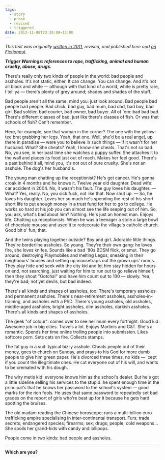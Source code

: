 ```yaml
---
tags:
  - story
  - prose
  - revised
  - triggered
date: 2013-11-08T23:30:00+13:00
---
```


_This text was originally [written in 2011](http://checkthis.com/i7up), revised, and published here and [on Fictionaut](http://fictionaut.com/stories/felix-saparelli/people)._

___Trigger Warnings: references to rape, trafficking, animal and human cruelty, abuse, drugs.___

There's really only two kinds of people in the world: bad people and assholes. It's not static, either. It can change. You can change. And it's not all black and white — although with that kind of a world, white is pretty rare, I tell ya — there's plenty of grey around; shades and shades of the stuff.

Bad people aren't all the same, mind you: just look around. Bad people bad people bad people. Bad chick, bad guy, bad mum, bad dad, bad boy, bad girl. Bad soldier, bad courier, bad owner, bad buyer. All of 'em: bad bad bad. There's different classes of bad, just like there's classes of fish. Or was that schools of fish? Can't remember.

Here, for example, see that woman in the corner? The one with the yellow-tee brat grabbing her legs. Yeah, that one. Well, she'd be a real angel, up there in paradise — were you to believe in such things — if it wasn't for her husband. What? She cheats? Yeah, I know she cheats. That's not so bad. No, you see, in her past time she watches a puppy suffer. She attaches it to the wall and places its food just out of reach. Makes her feel good. There's a past behind it all, mind you, it's not out of pure cruelty. She's not an asshole. The dog's her husband's.

The young man chatting up the receptionist? He's got cancer. He's gonna croak in 4 months and he knows it. Twelve year old daughter. Dead wife: car accident in 2004. No, it wasn't his fault. The guy loves his daughter. — What? Yes, really. No, you sick fuck, not like that. Now shut up. — So, he loves his daughter. Loves her so much he's spending the rest of his short short life to put enough money in a trust fund for her to go to college. He works so hard at his job you can almost see the life seeping out of him. So, you ask, what's bad about him? Nothing. He's just an honest man. Enjoys life. Chatting up receptionists. When he was a teenager a stole a large bowl of chocolate mousse and used it to redecorate the village's catholic church. Good bit o' fun, that.

And the twins playing together outside? Boy and girl. Adorable little things. They're borderline assholes. So young. They're their own gang: he loves fire, she loves knifes. Sounds like a bad '80s BDSM flick, or smut. They go around, destroying Playmobiles and melting Legos, sneaking in their neighbours' houses and setting up mousetraps out the grown ups' rooms. They play hide and seek with the city kid and let him stay hidden for hours on end, not searching, just waiting for him to run out to go relieve himself; then they shout "Gotcha!" and have him count out to 100 — slowly. Yea, they're bad; not yet devils, but bad indeed.

There's all kinds and shapes of assholes, too. There's temporary assholes and permanent assholes. There's near-retirement assholes, assholes-in-training, and assholes with a PhD. There's young assholes, old assholes, middle-aged assholes; bright assholes, dim assholes, darkish assholes. There's all kinds and shapes of assholes.

The geek "of colour": comes over to see her mum every fortnight. Good kid. Awesome job in big cities. Travels a lot. Enjoys Martinis and G&T. She's a romantic. Spends her time online trolling people into submission. Likes softcore porn. Sets cats on fire. Collects stamps.

The fat guy in a suit: typical biz-y asshole. Cheats people out of their money, goes to church on Sunday, and prays to his God for more dumb people to give him green paper. He's divorced three times, no kids — 'cept if you count the illegitimate ones. He cut everyone out of his will, and wants to be cremated with his dough.

The wiry metis kid: everyone knows him as the school's dealer. But he's got a little sideline selling his services to the stupid: he spent enough time in the principal's that he knows her password to the school's system — good marks for the rich fools. He uses that same password to repeatedly set bad grades on the report of girls who're beat up for it because he gets hard spotting the bruises.

The old madam reading the Chinese horoscope: runs a multi-billion euro trafficking empire specialising in inter-continental transport. Furs; trade secrets; endangered species; firearms; sex; drugs; people; cold weapons… She spoils her grand-kids with candy and lollipops.

People come in two kinds: bad people and assholes.

***

__Which are you?__
